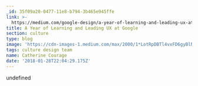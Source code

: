 ```yaml
---
_id: 35f09a20-0477-11e8-b794-3b465e945ffe
link: >-
  https://medium.com/google-design/a-year-of-learning-and-leading-ux-at-google-c81577b3cb56
title: A Year of Learning and Leading UX at Google
section: culture
type: blog
image: 'https://cdn-images-1.medium.com/max/2000/1*LotRpDBTl4vxFD6gyBlNOw.png'
tags: culture design team
name: Catherine Courage
date: '2018-01-28T22:04:29.175Z'
---
```

undefined

